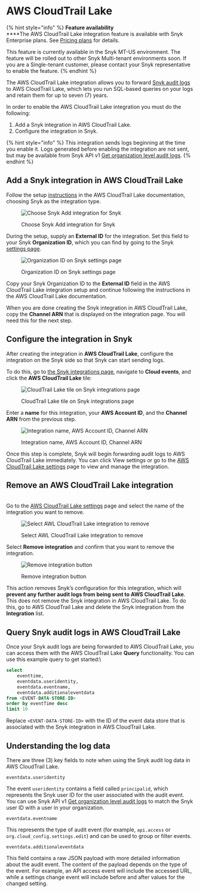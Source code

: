 # AWS CloudTrail Lake

{% hint style="info" %}
**Feature availability**\
\*\*\*\*The AWS CloudTrail Lake integration feature is available with Snyk Enterprise plans. See [Pricing plans](../../more-info/plans.md) for details.

This feature is currently available in the Snyk MT-US environment. The feature will be rolled out to other Snyk Multi-tenant environments soon. If you are a Single-tenant customer, please contact your Snyk representative to enable the feature.
{% endhint %}

The AWS CloudTrail Lake integration allows you to forward [Snyk audit logs](https://docs.snyk.io/user-and-group-management/managing-users-and-permissions/audit-logs) to AWS CloudTrail Lake, which lets you run SQL-based queries on your logs and retain them for up to seven (7) years.

In order to enable the AWS CloudTrail Lake integration you must do the following:

1. Add a Snyk integration in AWS CloudTrail Lake.
2. Configure the integration in Snyk.

{% hint style="info" %}
This integration sends logs beginning at the time you enable it. Logs generated before enabling the integration are not sent, but may be available from Snyk API v1 [Get organization level audit logs](https://snyk.docs.apiary.io/#reference/audit-logs/organization-level-audit-logs/get-organization-level-audit-logs).
{% endhint %}

## Add a Snyk integration in AWS CloudTrail Lake

Follow the setup [instructions](https://docs.aws.amazon.com/awscloudtrail/latest/userguide/query-event-data-store-integration.html) in the AWS CloudTrail Lake documentation, choosing Snyk as the integration type.

<figure><img src="../../.gitbook/assets/aws-ctl-1 (1) (1) (1) (1) (1) (1) (1) (1) (1) (1) (1) (1) (1) (1) (1) (1) (1) (1) (1) (2) (1) (1).png" alt="Choose Snyk Add integration for Snyk"><figcaption><p>Choose Snyk Add integration for Snyk</p></figcaption></figure>

During the setup, supply an **External ID** for the integration. Set this field to your Snyk **Organization ID**, which you can find by going to the Snyk [settings page](https://app.snyk.io/manage/settings).

<figure><img src="../../.gitbook/assets/aws-ctl-2 (1) (1) (1) (1) (1) (1) (1) (1) (1) (1) (1) (1) (1) (1) (1) (1) (1) (1) (1) (1) (2).png" alt="Organization ID on Snyk settings page"><figcaption><p>Organization ID on Snyk settings page</p></figcaption></figure>

Copy your Snyk Organization ID to the **External ID** field in the AWS CloudTrail Lake integration setup and continue following the instructions in the AWS CloudTrail Lake documentation.

When you are done creating the Snyk integration in AWS CloudTrail Lake, copy the **Channel ARN** that is displayed on the integration page. You will need this for the next step.

## Configure the integration in Snyk

After creating the integration in **AWS CloudTrail Lake**, configure the integration on the Snyk side so that Snyk can start sending logs.

To do this, go to [the Snyk integrations page](https://app.snyk.io/integrations), navigate to **Cloud events**, and click the **AWS CloudTrail Lake** tile:

<figure><img src="../../.gitbook/assets/aws-ctl-3 (1) (1) (1) (1) (1) (1) (1) (1) (1) (1) (1) (1) (1) (1) (1) (1) (1) (1) (1) (1) (1).png" alt="CloudTrail Lake tile on Snyk integrations page"><figcaption><p>CloudTrail Lake tile on Snyk integrations page</p></figcaption></figure>

Enter a **name** for this integration, your **AWS Account ID**, and the **Channel ARN** from the previous step.

<figure><img src="../../.gitbook/assets/aws-ctl-4 (1) (1) (1) (1) (1) (1) (1) (1) (1) (1) (1) (1) (1) (1) (1) (1) (1) (1) (1) (2) (1) (1).png" alt="Integration name, AWS Account ID, Channel ARN"><figcaption><p>Integration name, AWS Account ID, Channel ARN</p></figcaption></figure>

Once this step is complete, Snyk will begin forwarding audit logs to AWS CloudTrail Lake immediately. You can click View settings or go to the [AWS CloudTrail Lake settings](https://app.snyk.io/manage/integrations/aws-cloudtrail) page to view and manage the integration.

## Remove an AWS CloudTrail Lake integration

\
Go to the [AWS CloudTrail Lake settings](https://app.snyk.io/manage/integrations/aws-cloudtrail) page and select the name of the integration you want to remove.

<figure><img src="../../.gitbook/assets/aws-ctl-5 (1) (1) (1) (1) (1) (1) (1) (1) (1) (1) (1) (1) (1) (1) (1) (1) (1) (1) (1) (1) (1).png" alt="Select AWL CloudTrail Lake integration to remove"><figcaption><p>Select AWL CloudTrail Lake integration to remove</p></figcaption></figure>

Select **Remove integration** and confirm that you want to remove the integration.

<figure><img src="../../.gitbook/assets/aws-ctl-6 (1) (1) (1) (1) (1) (1) (1) (1) (1) (1) (1) (1) (1) (1) (1) (1) (1) (1) (1) (1) (1).png" alt="Remove integration button"><figcaption><p>Remove integration button</p></figcaption></figure>

This action removes Snyk’s configuration for this integration, which will **prevent any further audit logs from being sent to AWS CloudTrail Lake**. This does not remove the Snyk integration in AWS CloudTrail Lake. To do this, go to AWS CloudTrail Lake and delete the Snyk integration from the **Integration** list.

## Query Snyk audit logs in AWS CloudTrail Lake

Once your Snyk audit logs are being forwarded to AWS CloudTrail Lake, you can access them with the AWS CloudTrail Lake **Query** functionality. You can use this example query to get started:\\

```sql
select 
    eventtime, 
    eventdata.useridentity, 
    eventdata.eventname,
    eventdata.additionaleventdata
from <EVENT-DATA-STORE-ID>
order by eventTime desc
limit 10
```

Replace `<EVENT-DATA-STORE-ID>` with the ID of the event data store that is associated with the Snyk integration in AWS CloudTrail Lake.

## Understanding the log data

There are three (3) key fields to note when using the Snyk audit log data in AWS CloudTrail Lake.

`eventdata.useridentity`

The event `useridentity` contains a field called `principalid`, which represents the Snyk user ID for the user associated with the audit event. You can use Snyk API v1 [Get organization level audit logs](https://snyk.docs.apiary.io/#reference/audit-logs/organization-level-audit-logs/get-organization-level-audit-logs) to match the Snyk user ID with a user in your organization.

`eventdata.eventname`

This represents the type of audit event (for example, `api.access` or `org.cloud_config.settings.edit`) and can be used to group or filter events.

`eventdata.additionaleventdata`

This field contains a raw JSON payload with more detailed information about the audit event. The content of the payload depends on the type of the event. For example, an API access event will include the accessed URL, while a settings change event will include before and after values for the changed setting.
